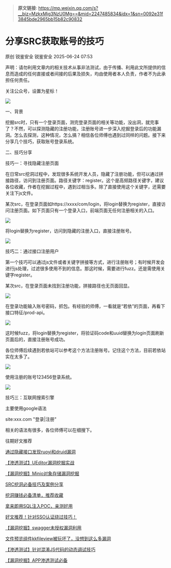 > **原文链接**: https://mp.weixin.qq.com/s?__biz=MzkxMjg3NzU0Mg==&mid=2247485834&idx=1&sn=0092e31f3845bde2965bb15b82c90832

#  分享SRC获取账号的技巧  
原创 锐鉴安全  锐鉴安全   2025-06-24 07:53  
  
声明：请勿利用文章内的相关技术从事非法测试，由于传播、利用此文所提供的信息而造成的任何直接或者间接的后果及损失，均由使用者本人负责，作者不为此承担任何责任。  
  
关注公众号，设置为星标！  
  
![](https://mmbiz.qpic.cn/mmbiz_png/RLTNmn7FBP4ricRiaXQ6WVVlTAgCW8HUbC2rHkicA2rpDNEPAGyiatRibqB9LN5NyHcqLCmbibM1siaumqF5Yu6UtSsYA/640?wx_fmt=png "")  
  
  
一、背景  
  
挖掘src时，只有一个登录页面，测完登录页面的相关等功能，没出洞，就完事了？不然，可以探测隐藏的注册功能，注册账号进一步深入挖掘登录后的功能漏洞。怎么去探测，这种情况，怎么搞？相信各位师傅也遇到过同样的问题。接下来分享几个技巧，获取账号登录系统。  
  
  
二、技巧分享  
  
技巧一：寻找隐藏注册页面  
  
在日常src挖洞过程中，发现很多系统开发人员，隐藏了注册功能，但可以通过拼接路径，访问到注册页面。路径关键字：register。这个是高频路径关键字，建议各位收藏，作者在挖掘过程中，遇到过相当多。除了直接使用这个关键字，还需要关注下js文件。  
  
  
某次src，在登录页面如https://xxxx/com/login，将login替换为register，直接访问注册页面。如下页面只有一个登录入口，前端页面无任何注册相关的入口。  
  
![](https://mmbiz.qpic.cn/mmbiz_png/RLTNmn7FBP6Nl0bjGbavtwj8gc4oaRV0uVMRk9HOVwLOASZC1DUZpS7gUiaUUw922wzMzqJs3XeLLnKolYShibeQ/640?wx_fmt=png&from=appmsg "")  
  
  
将login替换为register，访问到隐藏的注册入口，直接注册账号。  
  
![](https://mmbiz.qpic.cn/mmbiz_png/RLTNmn7FBP6Nl0bjGbavtwj8gc4oaRV0JaM8dRk65Ww4uribhibiaEDnMibJD9RcZAhtXZwJ1IibDclfxOVaFvrQ0icA/640?wx_fmt=png&from=appmsg "")  
  
  
  
技巧二：通过接口注册用户  
  
第一个技巧可以通过js文件或者关键字拼接等方式，进行注册账号；有时候开发会进行js处理，过滤很多使用不到的信息。那这时候，需要进行fuzz。还是需使用关键字register。  
  
  
某次src，在登录页面未找到注册功能，拼接路径也无页面回显。  
  
![](https://mmbiz.qpic.cn/mmbiz_png/RLTNmn7FBP6Nl0bjGbavtwj8gc4oaRV0sdtVVOiaicnyAHlBW6oRZzhAbRCs1lS6hQmVwdtjyf7V1qzCicAeicymhQ/640?wx_fmt=png&from=appmsg "")  
  
  
在登录功能输入账号密码，抓包。有经验的师傅，一看就是“若依”的页面，再看下接口特征/prod-api。  
  
![](https://mmbiz.qpic.cn/mmbiz_png/RLTNmn7FBP6Nl0bjGbavtwj8gc4oaRV0dAD9uhvktpC3UpfxgOHLu4pBCdOV9FDFV7WMCmc2uLia8Eg7s3wHIEg/640?wx_fmt=png&from=appmsg "")  
  
  
这时候fuzz，将login替换为register，将验证码code和uuid替换为login页面刷新页面后的，直接注册账号成功。  
  
各位师傅后续遇到若依站可以参考这个方法注册账号。记住这个方法，目前若依站实在太多了。  
  
![](https://mmbiz.qpic.cn/mmbiz_png/RLTNmn7FBP6Nl0bjGbavtwj8gc4oaRV07d5BXk0ibkujfibIjkXpSibbAxE2AFlicoygiclLr9Y2Iyqu2IYRk8mCKaw/640?wx_fmt=png&from=appmsg "")  
  
  
使用注册的账号123456登录系统。  
  
![](https://mmbiz.qpic.cn/mmbiz_png/RLTNmn7FBP6Nl0bjGbavtwj8gc4oaRV0uVasm9xktRH9rt46PicNLxuhuAlGVTic5eFJR1X0FRchdW5xzAnpSZ6Q/640?wx_fmt=png&from=appmsg "")  
  
  
  
技巧三：互联网搜索引擎  
  
主要使用google语法  
  
site:xxx.com "登录|注册"  
  
相关的语法有很多，各位师傅可以在细搜下。  
  
  
往期好文推荐  
  
[通过隐藏接口发现ruoyi和druid漏洞](https://mp.weixin.qq.com/s?__biz=MzkxMjg3NzU0Mg==&mid=2247485719&idx=1&sn=80c65694743eb5e5397583d0620d9b99&scene=21#wechat_redirect)  
  
  
[【渗透测试】UEditor漏洞挖掘实战](https://mp.weixin.qq.com/s?__biz=MzkxMjg3NzU0Mg==&mid=2247483787&idx=1&sn=7fe88690fa76a2717670672ac500b3ee&scene=21#wechat_redirect)  
  
  
[【漏洞挖掘】Minio对象存储漏洞挖掘](https://mp.weixin.qq.com/s?__biz=MzkxMjg3NzU0Mg==&mid=2247483930&idx=1&sn=2689a7fea3787e5d6637c50254aebad6&scene=21#wechat_redirect)  
  
  
[SRC挖洞必备技巧及案例分享](https://mp.weixin.qq.com/s?__biz=MzkxMjg3NzU0Mg==&mid=2247485449&idx=1&sn=c3745d89c364e18d82b09c349fd09541&scene=21#wechat_redirect)  
  
  
[挖洞赚钱必备清单，推荐收藏](https://mp.weixin.qq.com/s?__biz=MzkxMjg3NzU0Mg==&mid=2247485452&idx=1&sn=67aa5d74b0c6944e5e802e11b2c6d925&scene=21#wechat_redirect)  
  
  
[拿来即用SQL注入POC，亲测好用](https://mp.weixin.qq.com/s?__biz=MzkxMjg3NzU0Mg==&mid=2247485347&idx=1&sn=295383c5facaf1c481ac363d502b770e&scene=21#wechat_redirect)  
  
  
[好文推荐！针对SSO认证绕过技巧！](https://mp.weixin.qq.com/s?__biz=MzkxMjg3NzU0Mg==&mid=2247485275&idx=1&sn=f210d8e8027507feaf2d735e16a864af&scene=21#wechat_redirect)  
  
  
[【漏洞挖掘】swagger未授权漏洞利用](https://mp.weixin.qq.com/s?__biz=MzkxMjg3NzU0Mg==&mid=2247484484&idx=1&sn=dcde56e7fceac94cffbec52f7ef09005&scene=21#wechat_redirect)  
  
  
[文件预览组件kkfileview被玩坏了，没想到这么多漏洞](https://mp.weixin.qq.com/s?__biz=MzkxMjg3NzU0Mg==&mid=2247484074&idx=1&sn=d4e633e1d08544954150f90362f211d5&scene=21#wechat_redirect)  
  
  
[【渗透测试】针对混淆JS代码的动态调试技巧](https://mp.weixin.qq.com/s?__biz=MzkxMjg3NzU0Mg==&mid=2247483935&idx=1&sn=6076e8a54ccc9169777087517df1f943&scene=21#wechat_redirect)  
  
  
[【漏洞挖掘】APP渗透测试必备](https://mp.weixin.qq.com/s?__biz=MzkxMjg3NzU0Mg==&mid=2247484263&idx=1&sn=b13b066eca0cb0eeecbd04af903b062d&scene=21#wechat_redirect)  
  
  
